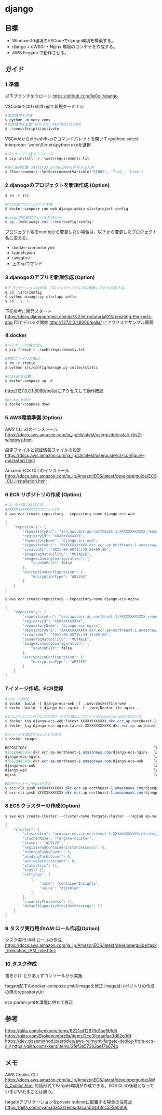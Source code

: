 # django

## 目標

- Windows10環境のVSCodeでdjango環境を構築する。
- django + uWSGI + Nginx 環境のコンテナを作成する。
- AWS Fargate で動作させる。

## ガイド

### 1.準備

以下ブランチをクローン
<https://github.com/lio0oil/django>

VSCodeでctrl+shift+@で新規ターミナル

```PowerShell
#仮想環境を作成
$ python -m venv venv
#仮想環境を起動 終わりたい時はdeactivate
$ .\venv\Scripts\activate
```

VSCodeからctrl+shift+pでコマンドパレットを開いて>python: select interpreter
.\venv\Scripts\python.exeを選択

```PowerShell
#パッケージ一括インストール
$ pip install -r .\web\requirements.txt

#実行後再起動 settings.pyのDEBUGを許可するため
$ [Environment]::SetEnvironmentVariable('DEBUG', 'True', 'User')
```

### 2.djanogoのプロジェクトを新規作成 (Option)

```PowerShell
$ rm -r src

#djangoプロジェクトの作成
$ docker-compose run web django-admin startproject config

#uwsgi用の設定ファイルをコピー
$ cp ./web/uwsgi.ini ./src/config/config/
```

プロジェクト名をconfigから変更したい場合は、以下から変更したプロジェクト名に変える。

- docker-compose.yml
- launch.json
- uwsgi.ini
- 上のcpコマンド

### 3.djanogoのアプリを新規作成 (Option)

```PowerShell
#アプリケーションの作成 プロジェクトフォルダに移動してから作成する。
$ cd .\src\config
$ python manage.py startapp polls
$ cd ..\..\
```

下記参考に開発スタート
<https://docs.djangoproject.com/ja/3.2/intro/tutorial01/#creating-the-polls-app>
F5でデバッグ開始 <http://127.0.0.1:8000/polls/> にアクセスでサンプル画面

### 4.docker

```PowerShell
#パッケージの書き出し
$ pip freeze > .\web\requirements.txt

#静的ファイルの抽出
$ rm -r static
$ python src/config/manage.py collectstatic

#dockerを起動
$ docker-compose up -d
```

<http://127.0.0.1:8080/polls/>にアクセスして動作確認

```PowerShell
#dockerを停止
$ docker-compose down
```

### 5.AWS環境準備 (Option)

AWS CLI v2のインストール
<https://docs.aws.amazon.com/ja_jp/cli/latest/userguide/install-cliv2-windows.html>

設定ファイルと認証情報ファイルの設定
<https://docs.aws.amazon.com/ja_jp/cli/latest/userguide/cli-configure-quickstart.html>

Amazon ECS CLI のインストール
<https://docs.aws.amazon.com/ja_jp/AmazonECS/latest/developerguide/ECS_CLI_installation.html>

### 6.ECR リポジトリの作成 (Option)

```PowerShell
#コンテナ毎に作成する
#XXXXXXXXXXXXはアカウントID
$ aws ecr create-repository --repository-name django-ecs-web

{
    "repository": {
        "repositoryArn": "arn:aws:ecr:ap-northeast-1:XXXXXXXXXXXX:repository/django-ecs-web",
        "registryId": "XXXXXXXXXXXX",
        "repositoryName": "django-ecs-web",
        "repositoryUri": "XXXXXXXXXXXX.dkr.ecr.ap-northeast-1.amazonaws.com/django-ecs-web",
        "createdAt": "2021-09-05T14:25:56+09:00",
        "imageTagMutability": "MUTABLE",
        "imageScanningConfiguration": {
            "scanOnPush": false
        },
        "encryptionConfiguration": {
            "encryptionType": "AES256"
        }
    }
}

$ aws ecr create-repository --repository-name django-ecs-nginx

{
    "repository": {
        "repositoryArn": "arn:aws:ecr:ap-northeast-1:XXXXXXXXXXXX:repository/django-ecs-nginx",
        "registryId": "XXXXXXXXXXXX",
        "repositoryName": "django-ecs-nginx",
        "repositoryUri": "XXXXXXXXXXXX.dkr.ecr.ap-northeast-1.amazonaws.com/django-ecs-nginx",
        "createdAt": "2021-09-05T14:29:15+09:00",
        "imageTagMutability": "MUTABLE",
        "imageScanningConfiguration": {
            "scanOnPush": false
        },
        "encryptionConfiguration": {
            "encryptionType": "AES256"
        }
    }
}
```

### 7.イメージ作成、ECR登録

```PowerShell
#イメージ作成
$ docker build -t django-ecs-web -f ./web/Dockerfile-web .
$ docker build -t django-ecs-nginx -f ./web/Dockerfile-nginx .

#ビルドしたコンテナにタグ付け タグの値はレポジトリのrepositoryUriを付ける
$ docker tag django-ecs-web:latest XXXXXXXXXXXX.dkr.ecr.ap-northeast-1.amazonaws.com/django-ecs-web
$ docker tag django-ecs-nginx:latest XXXXXXXXXXXX.dkr.ecr.ap-northeast-1.amazonaws.com/django-ecs-nginx

#イメージを確認すると以下の状況
$ docker images

REPOSITORY                                                           TAG       IMAGE ID       CREATED          SIZE
836529485854.dkr.ecr.ap-northeast-1.amazonaws.com/django-ecs-nginx   latest    9dc2dedb9ba0   16 minutes ago   145MB
django-ecs-nginx                                                     latest    9dc2dedb9ba0   16 minutes ago   145MB
836529485854.dkr.ecr.ap-northeast-1.amazonaws.com/django-ecs-web     latest    ecc7e9c55376   20 minutes ago   1GB
django-ecs-web                                                       latest    ecc7e9c55376   20 minutes ago   1GB
django_web                                                           latest    ed816f3f5513   2 hours ago      963MB
nginx                                                                latest    822b7ec2aaf2   46 hours ago     133MB

#ECRへイメージをpushする
$ ecs-cli push XXXXXXXXXXXX.dkr.ecr.ap-northeast-1.amazonaws.com/django-ecs-web:latest
$ ecs-cli push XXXXXXXXXXXX.dkr.ecr.ap-northeast-1.amazonaws.com/django-ecs-nginx:latest
```

### 8.ECS クラスターの作成(Option)

```PowerShell
$ aws ecs create-cluster --cluster-name fargate-cluster --region ap-northeast-1

{
    "cluster": {
        "clusterArn": "arn:aws:ecs:ap-northeast-1:XXXXXXXXXXXX:cluster/fargate-cluster",
        "clusterName": "fargate-cluster",
        "status": "ACTIVE",
        "registeredContainerInstancesCount": 0,
        "runningTasksCount": 0,
        "pendingTasksCount": 0,
        "activeServicesCount": 0,
        "statistics": [],
        "tags": [],
        "settings": [
            {
                "name": "containerInsights",
                "value": "disabled"
            }
        ],
        "capacityProviders": [],
        "defaultCapacityProviderStrategy": []
    }
}
```

### 9.タスク実行用のIAM ロール作成(Option)

タスク実行 IAM ロールの作成
<https://docs.aws.amazon.com/ja_jp/AmazonECS/latest/developerguide/task_execution_IAM_role.html>

### 10.タスク作成

書きかけ とりあえずコンソールから実施

fargate配下のdocker-compose.ymlのimageを修正
imageはリポジトリの作成の際のrepositoryUri

ecs-param.ymlを環境に併せて修正

## 参考

<https://qiita.com/kenkono/items/6221ad12670d1ae8b1dd>
<https://qiita.com/Brokenumbrella/items/2ce3fceadfaa3d62e06f>
<https://dev.classmethod.jp/articles/aws-reinvent-fargate-deploy-from-ecs-cli/>
<https://qiita.com/xkent/items/2fef3e57363ae17b674b>

## メモ

AWS Copilot CLI
<https://docs.aws.amazon.com/ja_jp/AmazonECS/latest/developerguide/AWS_Copilot.html>
対話形式でFargate環境が作成できる。ECS CLIの後継となっているがやれることは違う。

fargateアプリケーションをprivate subnetに配置する場合の注意点
<https://qiita.com/nyamada43/items/d3caa54443cc555e0406>
